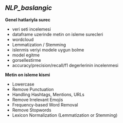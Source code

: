 ## *NLP_baslangic*

**Genel hatlariyla surec**
- veri seti incelemesi
- dataframe uzerinde metin on isleme surecleri
- wordcloud
- Lemmatization / Stemming
- islenmis veriyi modele uygun bolme
- model egitme
- gorsellestirme
- accuracy/precision/recall/f1 degerlerinin incelenmesi

**Metin on isleme kismi**
- Lowercase
- Remove Punctuation
- Handling Hashtags, Mentions, URLs
- Remove Irrelevant Emojis
- Frequency-based Word Removal
- Remove Stopwords
- Lexicon Normalization (Lemmatization or Stemming)

